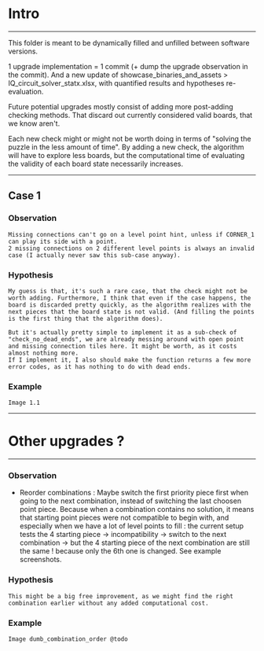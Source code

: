 # Intro

---

This folder is meant to be dynamically filled and unfilled between software versions.

1 upgrade implementation = 1 commit (+ dump the upgrade observation in the commit).
And a new update of showcase_binaries_and_assets > IQ_circuit_solver_statx.xlsx, with quantified results and hypotheses re-evaluation.

Future potential upgrades mostly consist of adding more post-adding checking methods.
That discard out currently considered valid boards, that we know aren't.

Each new check might or might not be worth doing in terms of "solving the puzzle in the less amount of time".
By adding a new check, the algorithm will have to explore less boards, but the computational time of evaluating the validity of each board state necessarily increases.

---

## Case 1

### Observation

    Missing connections can't go on a level point hint, unless if CORNER_1 can play its side with a point.
    2 missing connections on 2 different level points is always an invalid case (I actually never saw this sub-case anyway).

### Hypothesis

    My guess is that, it's such a rare case, that the check might not be worth adding. Furthermore, I think that even if the case happens, the board is discarded pretty quickly, as the algorithm realizes with the next pieces that the board state is not valid. (And filling the points is the first thing that the algorithm does).

    But it's actually pretty simple to implement it as a sub-check of "check_no_dead_ends", we are already messing around with open point and missing connection tiles here. It might be worth, as it costs almost nothing more.
    If I implement it, I also should make the function returns a few more error codes, as it has nothing to do with dead ends.

### Example

    Image 1.1

---

# Other upgrades ?

---

### Observation

- Reorder combinations :
  Maybe switch the first priority piece first when going to the next combination, instead of switching the last choosen point piece. Because when a combination contains no solution, it means that starting point pieces were not compatible to begin with, and especially when we have a lot of level points to fill : the current setup tests the 4 starting piece -> incompatibility -> switch to the next combination -> but the 4 starting piece of the next combination are still the same ! because only the 6th one is changed. See example screenshots.

### Hypothesis

    This might be a big free improvement, as we might find the right combination earlier without any added computational cost.

### Example

    Image dumb_combination_order @todo
